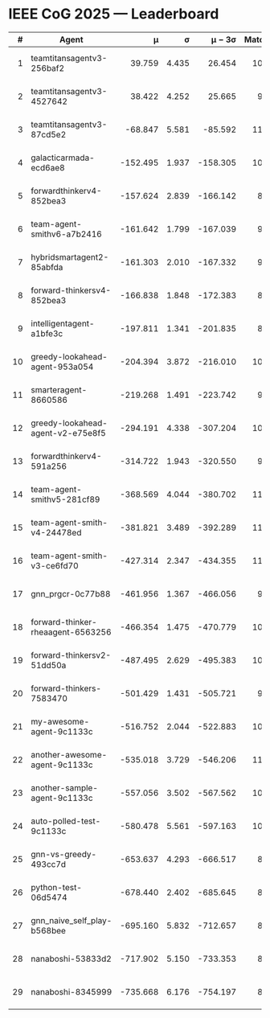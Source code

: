 # IEEE CoG 2025 — Leaderboard

| # | Agent | μ | σ | μ − 3σ | Matches | Updated |
|---:|---|---:|---:|---:|---:|---|
| 1 | teamtitansagentv3-256baf2 | 39.759 | 4.435 | 26.454 | 10780 | 2025-08-21 03:24 |
| 2 | teamtitansagentv3-4527642 | 38.422 | 4.252 | 25.665 | 9914 | 2025-08-21 03:24 |
| 3 | teamtitansagentv3-87cd5e2 | -68.847 | 5.581 | -85.592 | 11326 | 2025-08-21 03:24 |
| 4 | galacticarmada-ecd6ae8 | -152.495 | 1.937 | -158.305 | 10340 | 2025-08-21 03:24 |
| 5 | forwardthinkerv4-852bea3 | -157.624 | 2.839 | -166.142 | 8323 | 2025-08-21 03:24 |
| 6 | team-agent-smithv6-a7b2416 | -161.642 | 1.799 | -167.039 | 9980 | 2025-08-21 03:24 |
| 7 | hybridsmartagent2-85abfda | -161.303 | 2.010 | -167.332 | 9433 | 2025-08-21 03:24 |
| 8 | forward-thinkersv4-852bea3 | -166.838 | 1.848 | -172.383 | 8607 | 2025-08-21 03:24 |
| 9 | intelligentagent-a1bfe3c | -197.811 | 1.341 | -201.835 | 8734 | 2025-08-21 03:24 |
| 10 | greedy-lookahead-agent-953a054 | -204.394 | 3.872 | -216.010 | 10230 | 2025-08-21 03:24 |
| 11 | smarteragent-8660586 | -219.268 | 1.491 | -223.742 | 9271 | 2025-08-21 03:24 |
| 12 | greedy-lookahead-agent-v2-e75e8f5 | -294.191 | 4.338 | -307.204 | 10670 | 2025-08-21 03:24 |
| 13 | forwardthinkerv4-591a256 | -314.722 | 1.943 | -320.550 | 9048 | 2025-08-21 03:24 |
| 14 | team-agent-smithv5-281cf89 | -368.569 | 4.044 | -380.702 | 11000 | 2025-08-21 03:24 |
| 15 | team-agent-smith-v4-24478ed | -381.821 | 3.489 | -392.289 | 11242 | 2025-08-21 03:24 |
| 16 | team-agent-smith-v3-ce6fd70 | -427.314 | 2.347 | -434.355 | 11702 | 2025-08-21 03:24 |
| 17 | gnn_prgcr-0c77b88 | -461.956 | 1.367 | -466.056 | 9510 | 2025-08-21 03:24 |
| 18 | forward-thinker-rheaagent-6563256 | -466.354 | 1.475 | -470.779 | 10182 | 2025-08-21 03:24 |
| 19 | forward-thinkersv2-51dd50a | -487.495 | 2.629 | -495.383 | 10802 | 2025-08-21 03:24 |
| 20 | forward-thinkers-7583470 | -501.429 | 1.431 | -505.721 | 9860 | 2025-08-21 03:24 |
| 21 | my-awesome-agent-9c1133c | -516.752 | 2.044 | -522.883 | 10820 | 2025-08-21 03:24 |
| 22 | another-awesome-agent-9c1133c | -535.018 | 3.729 | -546.206 | 11160 | 2025-08-21 03:24 |
| 23 | another-sample-agent-9c1133c | -557.056 | 3.502 | -567.562 | 10440 | 2025-08-21 03:24 |
| 24 | auto-polled-test-9c1133c | -580.478 | 5.561 | -597.163 | 10000 | 2025-08-21 03:24 |
| 25 | gnn-vs-greedy-493cc7d | -653.637 | 4.293 | -666.517 | 8460 | 2025-08-21 03:24 |
| 26 | python-test-06d5474 | -678.440 | 2.402 | -685.645 | 8750 | 2025-08-21 03:24 |
| 27 | gnn_naive_self_play-b568bee | -695.160 | 5.832 | -712.657 | 8800 | 2025-08-21 03:24 |
| 28 | nanaboshi-53833d2 | -717.902 | 5.150 | -733.353 | 8250 | 2025-08-21 03:24 |
| 29 | nanaboshi-8345999 | -735.668 | 6.176 | -754.197 | 8830 | 2025-08-21 03:24 |

